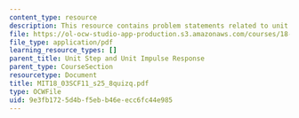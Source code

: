 ```yaml
---
content_type: resource
description: This resource contains problem statements related to unit pulse response.
file: https://ol-ocw-studio-app-production.s3.amazonaws.com/courses/18-03sc-differential-equations-fall-2011/9e3fb1725d4bf5ebb46eecc6fc44e985_MIT18_03SCF11_s25_8quizq.pdf
file_type: application/pdf
learning_resource_types: []
parent_title: Unit Step and Unit Impulse Response
parent_type: CourseSection
resourcetype: Document
title: MIT18_03SCF11_s25_8quizq.pdf
type: OCWFile
uid: 9e3fb172-5d4b-f5eb-b46e-ecc6fc44e985
---
```


